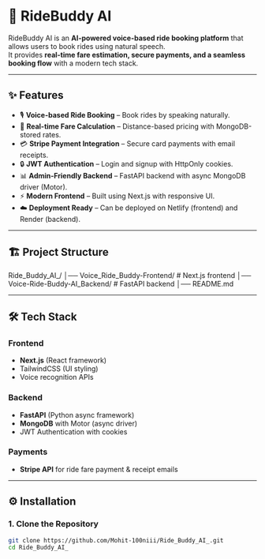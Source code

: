 # 🚖 RideBuddy AI

RideBuddy AI is an **AI-powered voice-based ride booking platform** that allows users to book rides using natural speech.  
It provides **real-time fare estimation, secure payments, and a seamless booking flow** with a modern tech stack.

---

## ✨ Features

- 🎙️ **Voice-based Ride Booking** – Book rides by speaking naturally.
- 📍 **Real-time Fare Calculation** – Distance-based pricing with MongoDB-stored rates.
- 💳 **Stripe Payment Integration** – Secure card payments with email receipts.
- 🔒 **JWT Authentication** – Login and signup with HttpOnly cookies.
- 📊 **Admin-Friendly Backend** – FastAPI backend with async MongoDB driver (Motor).
- ⚡ **Modern Frontend** – Built using Next.js with responsive UI.
- ☁️ **Deployment Ready** – Can be deployed on Netlify (frontend) and Render (backend).

---

## 🏗️ Project Structure

Ride_Buddy_AI_/
│── Voice_Ride_Buddy-Frontend/ # Next.js frontend
│── Voice-Ride-Buddy-AI_Backend/ # FastAPI backend
│── README.md



---

## 🛠️ Tech Stack

### Frontend
- **Next.js** (React framework)
- TailwindCSS (UI styling)
- Voice recognition APIs

### Backend
- **FastAPI** (Python async framework)
- **MongoDB** with Motor (async driver)
- JWT Authentication with cookies

### Payments
- **Stripe API** for ride fare payment & receipt emails

---

## ⚙️ Installation

### 1. Clone the Repository
```bash
git clone https://github.com/Mohit-100niii/Ride_Buddy_AI_.git
cd Ride_Buddy_AI_
